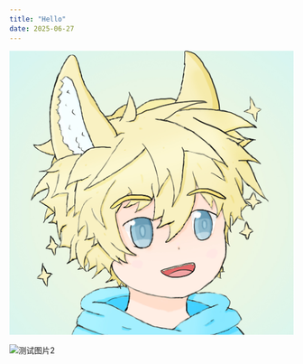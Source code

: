 ```yaml
---
title: "Hello"
date: 2025-06-27
---
```


![测试图片](https://raw.githubusercontent.com/MagicKuro/skills-github-pages/main/images/image.png)

![测试图片2](https://cdn.pixabay.com/photo/2025/05/14/10/09/bridge-9599215_1280.jpg)
